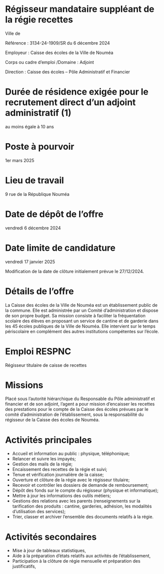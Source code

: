 # Régisseur mandataire suppléant de la régie recettes

Ville de

Référence : 3134-24-1909/SR du 6 décembre 2024

Employeur : Caisse des écoles de la Ville de Nouméa

Corps ou cadre d’emploi /Domaine : Adjoint

Direction : Caisse des écoles – Pôle Administratif et Financier

# Durée de résidence exigée pour le recrutement direct d’un adjoint administratif (1)

au moins égale à 10 ans

# Poste à pourvoir

1er mars 2025

# Lieu de travail

9 rue de la République Nouméa

# Date de dépôt de l’offre

vendredi 6 décembre 2024

# Date limite de candidature

vendredi 17 janvier 2025

Modification de la date de clôture initialement prévue le 27/12/2024.

# Détails de l’offre

La Caisse des écoles de la Ville de Nouméa est un établissement public de la commune. Elle est administrée par un Comité d’administration et dispose de son propre budget. Sa mission consiste à faciliter la fréquentation scolaire des élèves en proposant un service de cantine et de garderie dans les 45 écoles publiques de la Ville de Nouméa. Elle intervient sur le temps périscolaire en complément des autres institutions compétentes sur l’école.

# Emploi RESPNC

Régisseur titulaire de caisse de recettes

# Missions

Placé sous l’autorité hiérarchique du Responsable du Pôle administratif et financier et de son adjoint, l’agent a pour mission d’encaisser les recettes des prestations pour le compte de la Caisse des écoles prévues par le comité d’administration de l’établissement, sous la responsabilité du régisseur de la Caisse des écoles de Nouméa.

# Activités principales

- Accueil et information au public : physique, téléphonique;
- Relancer et suivre les impayés;
- Gestion des mails de la régie;
- Encaissement des recettes de la régie et suivi;
- Tenue et vérification journalière de la caisse;
- Ouverture et clôture de la régie avec le régisseur titulaire;
- Recevoir et contrôler les dossiers de demande de remboursement;
- Dépôt des fonds sur le compte du régisseur (physique et informatique);
- Mettre à jour les informations des outils métiers;
- Gestions des relations avec les parents (renseignements sur la tarification des produits : cantine, garderies, adhésion, les modalités d’utilisation des services);
- Trier, classer et archiver l’ensemble des documents relatifs à la régie.

# Activités secondaires

- Mise à jour de tableaux statistiques,
- Aide à la préparation d’états relatifs aux activités de l’établissement,
- Participation à la clôture de régie mensuelle et préparation des justificatifs,